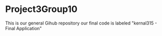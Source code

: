 # Project3Group10
This is our general Gihub repository our final code is labeled "kernal315 - Final Application"
